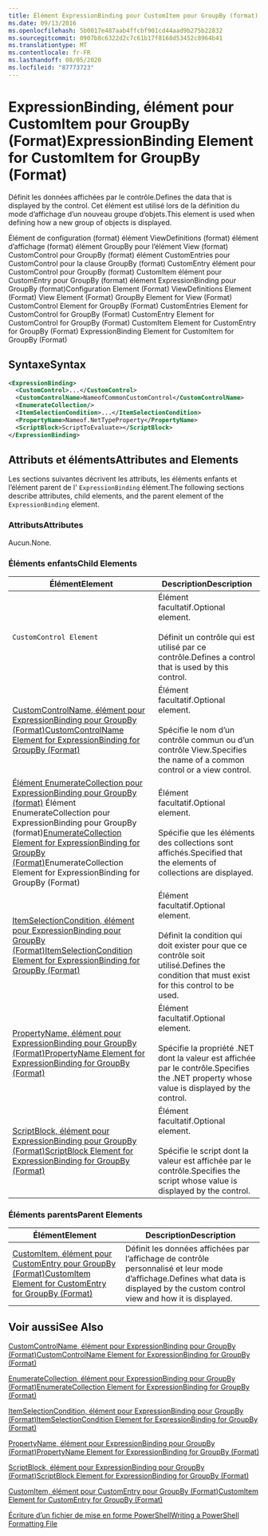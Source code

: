 ```yaml
---
title: Élément ExpressionBinding pour CustomItem pour GroupBy (format) | Microsoft Docs
ms.date: 09/13/2016
ms.openlocfilehash: 5b0017e487aab4ffcbf901cd44aad9b275b22832
ms.sourcegitcommit: 0907b8c6322d2c7c61b17f8168d53452c8964b41
ms.translationtype: MT
ms.contentlocale: fr-FR
ms.lasthandoff: 08/05/2020
ms.locfileid: "87773723"
---
```

# <a name="expressionbinding-element-for-customitem-for-groupby-format"></a><span data-ttu-id="13791-102">ExpressionBinding, élément pour CustomItem pour GroupBy (Format)</span><span class="sxs-lookup"><span data-stu-id="13791-102">ExpressionBinding Element for CustomItem for GroupBy (Format)</span></span>

<span data-ttu-id="13791-103">Définit les données affichées par le contrôle.</span><span class="sxs-lookup"><span data-stu-id="13791-103">Defines the data that is displayed by the control.</span></span> <span data-ttu-id="13791-104">Cet élément est utilisé lors de la définition du mode d’affichage d’un nouveau groupe d’objets.</span><span class="sxs-lookup"><span data-stu-id="13791-104">This element is used when defining how a new group of objects is displayed.</span></span>

<span data-ttu-id="13791-105">Élément de configuration (format) élément ViewDefinitions (format) élément d’affichage (format) élément GroupBy pour l’élément View (format) CustomControl pour GroupBy (format) élément CustomEntries pour CustomControl pour la clause GroupBy (format) CustomEntry élément pour CustomControl pour GroupBy (format) CustomItem élément pour CustomEntry pour GroupBy (format) élément ExpressionBinding pour GroupBy (format)</span><span class="sxs-lookup"><span data-stu-id="13791-105">Configuration Element (Format) ViewDefinitions Element (Format) View Element (Format) GroupBy Element for View (Format) CustomControl Element for GroupBy (Format) CustomEntries Element for CustomControl for GroupBy (Format) CustomEntry Element for CustomControl for GroupBy (Format) CustomItem Element for CustomEntry for GroupBy (Format) ExpressionBinding Element for CustomItem for GroupBy (Format)</span></span>

## <a name="syntax"></a><span data-ttu-id="13791-106">Syntaxe</span><span class="sxs-lookup"><span data-stu-id="13791-106">Syntax</span></span>

```xml
<ExpressionBinding>
  <CustomControl>...</CustomControl>
  <CustomControlName>NameofCommonCustomControl</CustomControlName>
  <EnumerateCollection/>
  <ItemSelectionCondition>...</ItemSelectionCondition>
  <PropertyName>Nameof.NetTypeProperty</PropertyName>
  <ScriptBlock>ScriptToEvaluate></ScriptBlock>
</ExpressionBinding>
```

## <a name="attributes-and-elements"></a><span data-ttu-id="13791-107">Attributs et éléments</span><span class="sxs-lookup"><span data-stu-id="13791-107">Attributes and Elements</span></span>

<span data-ttu-id="13791-108">Les sections suivantes décrivent les attributs, les éléments enfants et l’élément parent de l' `ExpressionBinding` élément.</span><span class="sxs-lookup"><span data-stu-id="13791-108">The following sections describe attributes, child elements, and the parent element of the `ExpressionBinding` element.</span></span>

### <a name="attributes"></a><span data-ttu-id="13791-109">Attributs</span><span class="sxs-lookup"><span data-stu-id="13791-109">Attributes</span></span>

<span data-ttu-id="13791-110">Aucun.</span><span class="sxs-lookup"><span data-stu-id="13791-110">None.</span></span>

### <a name="child-elements"></a><span data-ttu-id="13791-111">Éléments enfants</span><span class="sxs-lookup"><span data-stu-id="13791-111">Child Elements</span></span>

|<span data-ttu-id="13791-112">Élément</span><span class="sxs-lookup"><span data-stu-id="13791-112">Element</span></span>|<span data-ttu-id="13791-113">Description</span><span class="sxs-lookup"><span data-stu-id="13791-113">Description</span></span>|
|-------------|-----------------|
|`CustomControl Element`|<span data-ttu-id="13791-114">Élément facultatif.</span><span class="sxs-lookup"><span data-stu-id="13791-114">Optional element.</span></span><br /><br /> <span data-ttu-id="13791-115">Définit un contrôle qui est utilisé par ce contrôle.</span><span class="sxs-lookup"><span data-stu-id="13791-115">Defines a control that is used by this control.</span></span>|
|[<span data-ttu-id="13791-116">CustomControlName, élément pour ExpressionBinding pour GroupBy (Format)</span><span class="sxs-lookup"><span data-stu-id="13791-116">CustomControlName Element for ExpressionBinding for GroupBy (Format)</span></span>](./customcontrolname-element-for-expressionbinding-for-groupby-format.md)|<span data-ttu-id="13791-117">Élément facultatif.</span><span class="sxs-lookup"><span data-stu-id="13791-117">Optional element.</span></span><br /><br /> <span data-ttu-id="13791-118">Spécifie le nom d’un contrôle commun ou d’un contrôle View.</span><span class="sxs-lookup"><span data-stu-id="13791-118">Specifies the name of a common control or a view control.</span></span>|
|<span data-ttu-id="13791-119">[Élément EnumerateCollection pour ExpressionBinding pour GroupBy (format)](./enumeratecollection-element-for-expressionbinding-for-groupby-format.md) Élément EnumerateCollection pour ExpressionBinding pour GroupBy (format)</span><span class="sxs-lookup"><span data-stu-id="13791-119">[EnumerateCollection Element for ExpressionBinding for GroupBy (Format)](./enumeratecollection-element-for-expressionbinding-for-groupby-format.md)EnumerateCollection Element for ExpressionBinding for GroupBy (Format)</span></span>|<span data-ttu-id="13791-120">Élément facultatif.</span><span class="sxs-lookup"><span data-stu-id="13791-120">Optional element.</span></span><br /><br /> <span data-ttu-id="13791-121">Spécifie que les éléments des collections sont affichés.</span><span class="sxs-lookup"><span data-stu-id="13791-121">Specified that the elements of collections are displayed.</span></span>|
|[<span data-ttu-id="13791-122">ItemSelectionCondition, élément pour ExpressionBinding pour GroupBy (Format)</span><span class="sxs-lookup"><span data-stu-id="13791-122">ItemSelectionCondition Element for ExpressionBinding for GroupBy (Format)</span></span>](./itemselectioncondition-element-for-expressionbinding-for-groupby-format.md)|<span data-ttu-id="13791-123">Élément facultatif.</span><span class="sxs-lookup"><span data-stu-id="13791-123">Optional element.</span></span><br /><br /> <span data-ttu-id="13791-124">Définit la condition qui doit exister pour que ce contrôle soit utilisé.</span><span class="sxs-lookup"><span data-stu-id="13791-124">Defines the condition that must exist for this control to be used.</span></span>|
|[<span data-ttu-id="13791-125">PropertyName, élément pour ExpressionBinding pour GroupBy (Format)</span><span class="sxs-lookup"><span data-stu-id="13791-125">PropertyName Element for ExpressionBinding for GroupBy (Format)</span></span>](./propertyname-element-for-expressionbinding-for-groupby-format.md)|<span data-ttu-id="13791-126">Élément facultatif.</span><span class="sxs-lookup"><span data-stu-id="13791-126">Optional element.</span></span><br /><br /> <span data-ttu-id="13791-127">Spécifie la propriété .NET dont la valeur est affichée par le contrôle.</span><span class="sxs-lookup"><span data-stu-id="13791-127">Specifies the .NET property whose value is displayed by the control.</span></span>|
|[<span data-ttu-id="13791-128">ScriptBlock, élément pour ExpressionBinding pour GroupBy (Format)</span><span class="sxs-lookup"><span data-stu-id="13791-128">ScriptBlock Element for ExpressionBinding for GroupBy (Format)</span></span>](./scriptblock-element-for-expressionbinding-for-groupby-format.md)|<span data-ttu-id="13791-129">Élément facultatif.</span><span class="sxs-lookup"><span data-stu-id="13791-129">Optional element.</span></span><br /><br /> <span data-ttu-id="13791-130">Spécifie le script dont la valeur est affichée par le contrôle.</span><span class="sxs-lookup"><span data-stu-id="13791-130">Specifies the script whose value is displayed by the control.</span></span>|

### <a name="parent-elements"></a><span data-ttu-id="13791-131">Éléments parents</span><span class="sxs-lookup"><span data-stu-id="13791-131">Parent Elements</span></span>

|<span data-ttu-id="13791-132">Élément</span><span class="sxs-lookup"><span data-stu-id="13791-132">Element</span></span>|<span data-ttu-id="13791-133">Description</span><span class="sxs-lookup"><span data-stu-id="13791-133">Description</span></span>|
|-------------|-----------------|
|[<span data-ttu-id="13791-134">CustomItem, élément pour CustomEntry pour GroupBy (Format)</span><span class="sxs-lookup"><span data-stu-id="13791-134">CustomItem Element for CustomEntry for GroupBy (Format)</span></span>](./customitem-element-for-customentry-for-groupby-format.md)|<span data-ttu-id="13791-135">Définit les données affichées par l’affichage de contrôle personnalisé et leur mode d’affichage.</span><span class="sxs-lookup"><span data-stu-id="13791-135">Defines what data is displayed by the custom control view and how it is displayed.</span></span>|

## <a name="see-also"></a><span data-ttu-id="13791-136">Voir aussi</span><span class="sxs-lookup"><span data-stu-id="13791-136">See Also</span></span>

[<span data-ttu-id="13791-137">CustomControlName, élément pour ExpressionBinding pour GroupBy (Format)</span><span class="sxs-lookup"><span data-stu-id="13791-137">CustomControlName Element for ExpressionBinding for GroupBy (Format)</span></span>](./customcontrolname-element-for-expressionbinding-for-groupby-format.md)

[<span data-ttu-id="13791-138">EnumerateCollection, élément pour ExpressionBinding pour GroupBy (Format)</span><span class="sxs-lookup"><span data-stu-id="13791-138">EnumerateCollection Element for ExpressionBinding for GroupBy (Format)</span></span>](./enumeratecollection-element-for-expressionbinding-for-groupby-format.md)

[<span data-ttu-id="13791-139">ItemSelectionCondition, élément pour ExpressionBinding pour GroupBy (Format)</span><span class="sxs-lookup"><span data-stu-id="13791-139">ItemSelectionCondition Element for ExpressionBinding for GroupBy (Format)</span></span>](./itemselectioncondition-element-for-expressionbinding-for-groupby-format.md)

[<span data-ttu-id="13791-140">PropertyName, élément pour ExpressionBinding pour GroupBy (Format)</span><span class="sxs-lookup"><span data-stu-id="13791-140">PropertyName Element for ExpressionBinding for GroupBy (Format)</span></span>](./propertyname-element-for-expressionbinding-for-groupby-format.md)

[<span data-ttu-id="13791-141">ScriptBlock, élément pour ExpressionBinding pour GroupBy (Format)</span><span class="sxs-lookup"><span data-stu-id="13791-141">ScriptBlock Element for ExpressionBinding for GroupBy (Format)</span></span>](./scriptblock-element-for-expressionbinding-for-groupby-format.md)

[<span data-ttu-id="13791-142">CustomItem, élément pour CustomEntry pour GroupBy (Format)</span><span class="sxs-lookup"><span data-stu-id="13791-142">CustomItem Element for CustomEntry for GroupBy (Format)</span></span>](./customitem-element-for-customentry-for-groupby-format.md)

[<span data-ttu-id="13791-143">Écriture d’un fichier de mise en forme PowerShell</span><span class="sxs-lookup"><span data-stu-id="13791-143">Writing a PowerShell Formatting File</span></span>](./writing-a-powershell-formatting-file.md)
